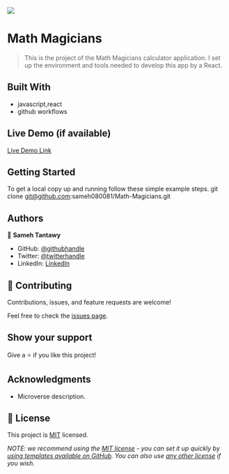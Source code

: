 ![](https://img.shields.io/badge/Microverse-blueviolet)

# Math Magicians

> This is the project of the Math Magicians calculator application. I set up the environment and tools needed to develop this app by a React.

## Built With

- javascript,react
- github workflows

## Live Demo (if available)

[Live Demo Link](https://livedemo.com)

## Getting Started

To get a local copy up and running follow these simple example steps.
git clone git@github.com:sameh080081/Math-Magicians.git

## Authors

👤 **Sameh Tantawy**

- GitHub: [@githubhandle](https://github.com/sameh080081)
- Twitter: [@twitterhandle](https://twitter.com/sameh080081)
- LinkedIn: [LinkedIn](https://linkedin.com/in/sameh080081)

## 🤝 Contributing

Contributions, issues, and feature requests are welcome!

Feel free to check the [issues page](../../issues/).

## Show your support

Give a ⭐️ if you like this project!

## Acknowledgments

- Microverse description.

## 📝 License

This project is [MIT](./LICENSE) licensed.

_NOTE: we recommend using the [MIT license](https://choosealicense.com/licenses/mit/) - you can set it up quickly by [using templates available on GitHub](https://docs.github.com/en/communities/setting-up-your-project-for-healthy-contributions/adding-a-license-to-a-repository). You can also use [any other license](https://choosealicense.com/licenses/) if you wish._
